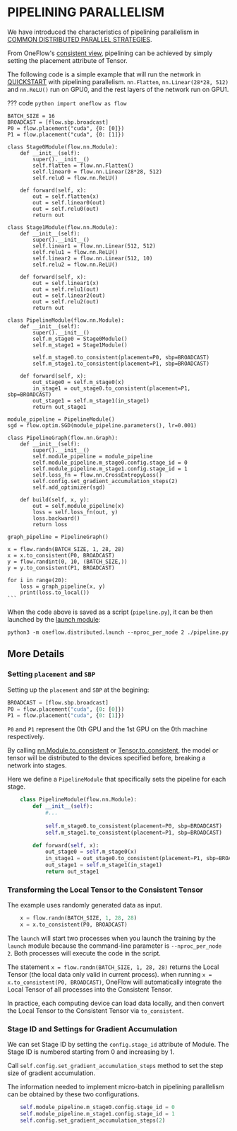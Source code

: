 # PIPELINING PARALLELISM

We have introduced the characteristics of pipelining parallelism in [COMMON DISTRIBUTED PARALLEL STRATEGIES](./01_introduction.md).

From OneFlow's [consistent view](./03_consistent_tensor.md), pipelining can be achieved by simply setting the placement attribute of Tensor.

The following code is a simple example that will run the network in [QUICKSTART](../basics/01_quickstart.md) with pipelining parallelism. `nn.Flatten`, `nn.Linear(28*28, 512)` and `nn.ReLU()` run on GPU0, and the rest layers of the network run on GPU1.

??? code
    ```python
    import oneflow as flow
    ```

    BATCH_SIZE = 16
    BROADCAST = [flow.sbp.broadcast]
    P0 = flow.placement("cuda", {0: [0]})
    P1 = flow.placement("cuda", {0: [1]})
    
    class Stage0Module(flow.nn.Module):
        def __init__(self):
            super().__init__()
            self.flatten = flow.nn.Flatten()
            self.linear0 = flow.nn.Linear(28*28, 512)
            self.relu0 = flow.nn.ReLU()
    
        def forward(self, x):
            out = self.flatten(x)
            out = self.linear0(out)
            out = self.relu0(out)
            return out
    
    class Stage1Module(flow.nn.Module):
        def __init__(self):
            super().__init__()
            self.linear1 = flow.nn.Linear(512, 512)
            self.relu1 = flow.nn.ReLU()
            self.linear2 = flow.nn.Linear(512, 10)
            self.relu2 = flow.nn.ReLU()
    
        def forward(self, x):
            out = self.linear1(x)
            out = self.relu1(out)
            out = self.linear2(out)
            out = self.relu2(out)
            return out
    
    class PipelineModule(flow.nn.Module):
        def __init__(self):
            super().__init__()
            self.m_stage0 = Stage0Module()
            self.m_stage1 = Stage1Module()
    
            self.m_stage0.to_consistent(placement=P0, sbp=BROADCAST)
            self.m_stage1.to_consistent(placement=P1, sbp=BROADCAST)
    
        def forward(self, x):
            out_stage0 = self.m_stage0(x)
            in_stage1 = out_stage0.to_consistent(placement=P1, sbp=BROADCAST)
            out_stage1 = self.m_stage1(in_stage1)
            return out_stage1
    
    module_pipeline = PipelineModule()
    sgd = flow.optim.SGD(module_pipeline.parameters(), lr=0.001)
    
    class PipelineGraph(flow.nn.Graph):
        def __init__(self):
            super().__init__()
            self.module_pipeline = module_pipeline
            self.module_pipeline.m_stage0.config.stage_id = 0
            self.module_pipeline.m_stage1.config.stage_id = 1
            self.loss_fn = flow.nn.CrossEntropyLoss()
            self.config.set_gradient_accumulation_steps(2)
            self.add_optimizer(sgd)
    
        def build(self, x, y):
            out = self.module_pipeline(x)
            loss = self.loss_fn(out, y)
            loss.backward()
            return loss
    
    graph_pipeline = PipelineGraph()
    
    x = flow.randn(BATCH_SIZE, 1, 28, 28)
    x = x.to_consistent(P0, BROADCAST)
    y = flow.randint(0, 10, (BATCH_SIZE,))
    y = y.to_consistent(P1, BROADCAST)
    
    for i in range(20):
        loss = graph_pipeline(x, y)
        print(loss.to_local())
    ```


When the code above is saved as a script (`pipeline.py`), it can be then launched by the [launch module](./04_launch.md):


```shell
python3 -m oneflow.distributed.launch --nproc_per_node 2 ./pipeline.py
```

## More Details

### Setting `placement` and `SBP`

Setting up the `placement` and `SBP` at the begining:

```python
BROADCAST = [flow.sbp.broadcast]
P0 = flow.placement("cuda", {0: [0]})
P1 = flow.placement("cuda", {0: [1]})
```

`P0` and `P1` represent the 0th GPU and the 1st GPU on the 0th machine respectively.

By calling [nn.Module.to_consistent](https://oneflow.readthedocs.io/en/master/module.html?highlight=to_consistent#oneflow.nn.Module.to_consistent) or [Tensor.to_consistent](https://oneflow.readthedocs.io/en/master/tensor.html?highlight=to_consistent#oneflow.Tensor.to_consistent), the model or tensor will be distributed to the devices specified before, breaking a network into stages.

Here we define a `PipelineModule` that specifically sets the pipeline for each stage.


```python
    class PipelineModule(flow.nn.Module):
        def __init__(self):
            #...
            
            self.m_stage0.to_consistent(placement=P0, sbp=BROADCAST)
            self.m_stage1.to_consistent(placement=P1, sbp=BROADCAST)

        def forward(self, x):
            out_stage0 = self.m_stage0(x)
            in_stage1 = out_stage0.to_consistent(placement=P1, sbp=BROADCAST)
            out_stage1 = self.m_stage1(in_stage1)
            return out_stage1
```

### Transforming the Local Tensor to the Consistent Tensor

The example uses randomly generated data as input.


```python
    x = flow.randn(BATCH_SIZE, 1, 28, 28)
    x = x.to_consistent(P0, BROADCAST)
```

The `launch` will start two processes when you launch the training by the `launch` module because the command-line parameter is `--nproc_per_node 2`. Both processes will execute the code in the script.

The statement `x = flow.randn(BATCH_SIZE, 1, 28, 28)` returns the Local Tensor (the local data only valid in current process). when running `x = x.to_consistent(P0, BROADCAST)`, OneFlow will automatically integrate the Local Tensor of all processes into the Consistent Tensor.


In practice, each computing device can load data locally, and then convert the Local Tensor to the Consistent Tensor via `to_consistent`.


### Stage ID and Settings for Gradient Accumulation

We can set Stage ID by setting the `config.stage_id` attribute of Module. The Stage ID is numbered starting from 0 and increasing by 1.

Call `self.config.set_gradient_accumulation_steps` method to set the step size of gradient accumulation.

The information needed to implement micro-batch in pipelining parallelism can be obtained by these two configurations.


```python
    self.module_pipeline.m_stage0.config.stage_id = 0
    self.module_pipeline.m_stage1.config.stage_id = 1
    self.config.set_gradient_accumulation_steps(2)
```
